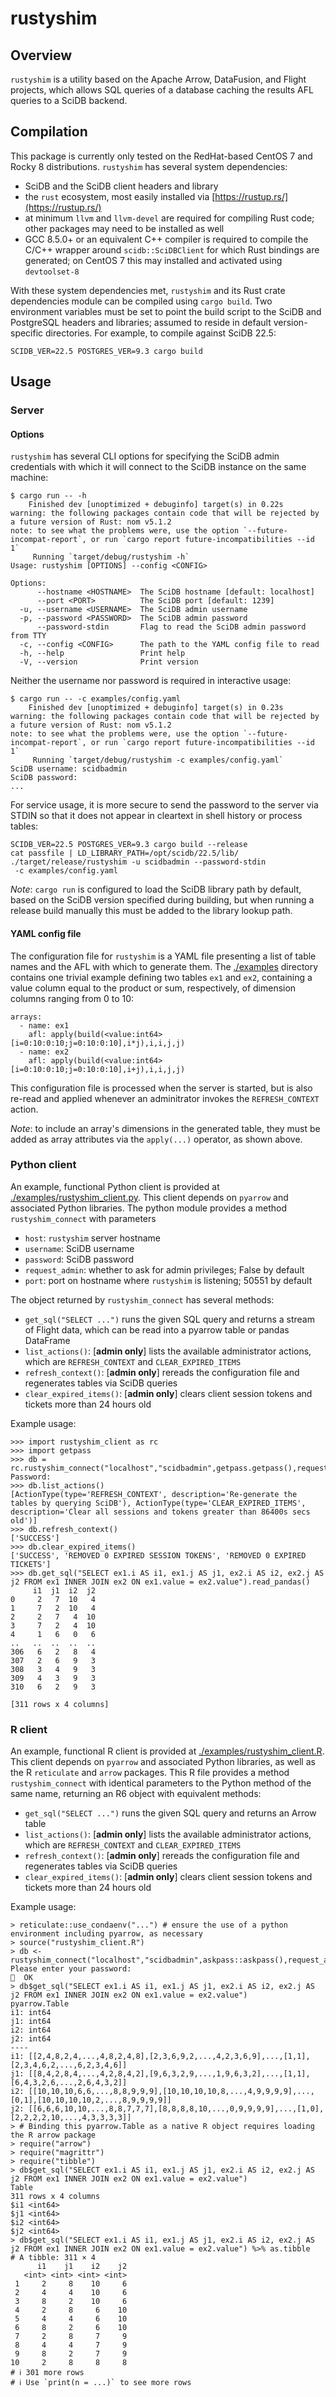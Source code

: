# rustyshim

## Overview

`rustyshim` is a utility based on the Apache Arrow, DataFusion, and Flight projects, which allows SQL queries
of a database caching the results AFL queries to a SciDB backend.

## Compilation

This package is currently only tested on the RedHat-based CentOS 7 and Rocky 8 distributions. `rustyshim` has several system dependencies:
* SciDB and the SciDB client headers and library
* the `rust` ecosystem, most easily installed via [https://rustup.rs/](https://rustup.rs/)
* at minimum `llvm` and `llvm-devel` are required for compiling Rust code; other packages may need to be installed as well
* GCC 8.5.0+ or an equivalent C++ compiler is required to compile the C/C++ wrapper around `scidb::SciDBClient`
for which Rust bindings are generated; on CentOS 7 this may installed and activated using `devtoolset-8`

With these system dependencies met, `rustyshim` and its Rust crate dependencies module can be compiled using `cargo build`.
Two environment variables must be set to point the build script to the SciDB and PostgreSQL headers and libraries;
assumed to reside in default version-specific directories. For example, to compile against SciDB 22.5:
```
SCIDB_VER=22.5 POSTGRES_VER=9.3 cargo build
```

## Usage

### Server

#### Options

`rustyshim` has several CLI options for specifying the SciDB admin credentials with which it will connect to the SciDB
instance on the same machine:
```
$ cargo run -- -h
    Finished dev [unoptimized + debuginfo] target(s) in 0.22s
warning: the following packages contain code that will be rejected by a future version of Rust: nom v5.1.2
note: to see what the problems were, use the option `--future-incompat-report`, or run `cargo report future-incompatibilities --id 1`
     Running `target/debug/rustyshim -h`
Usage: rustyshim [OPTIONS] --config <CONFIG>

Options:
      --hostname <HOSTNAME>  The SciDB hostname [default: localhost]
      --port <PORT>          The SciDB port [default: 1239]
  -u, --username <USERNAME>  The SciDB admin username
  -p, --password <PASSWORD>  The SciDB admin password
      --password-stdin       Flag to read the SciDB admin password from TTY
  -c, --config <CONFIG>      The path to the YAML config file to read
  -h, --help                 Print help
  -V, --version              Print version
```

Neither the username nor password is required in interactive usage:
```
$ cargo run -- -c examples/config.yaml 
    Finished dev [unoptimized + debuginfo] target(s) in 0.23s
warning: the following packages contain code that will be rejected by a future version of Rust: nom v5.1.2
note: to see what the problems were, use the option `--future-incompat-report`, or run `cargo report future-incompatibilities --id 1`
     Running `target/debug/rustyshim -c examples/config.yaml`
SciDB username: scidbadmin
SciDB password: 
...
```

For service usage, it is more secure to send the password to the server via STDIN
so that it does not appear in cleartext in shell history or process tables:
```
SCIDB_VER=22.5 POSTGRES_VER=9.3 cargo build --release
cat passfile | LD_LIBRARY_PATH=/opt/scidb/22.5/lib/ ./target/release/rustyshim -u scidbadmin --password-stdin
 -c examples/config.yaml
```
*Note*: `cargo run` is configured to load the SciDB library path by default, based on the SciDB version
specified during building, but when running a release build manually this must be added to the library lookup
path.

#### YAML config file

The configuration file for `rustyshim` is a YAML file presenting a list of table names
and the AFL with which to generate them. The [./examples](./examples) directory contains one
trivial example defining two tables `ex1` and `ex2`, containing a value column equal to the
product or sum, respectively, of dimension columns ranging from 0 to 10:
```
arrays:
  - name: ex1
    afl: apply(build(<value:int64> [i=0:10:0:10;j=0:10:0:10],i*j),i,i,j,j)
  - name: ex2
    afl: apply(build(<value:int64> [i=0:10:0:10;j=0:10:0:10],i+j),i,i,j,j)
```
This configuration file is processed when the server is started, but is also re-read and
applied whenever an adminitrator invokes the `REFRESH_CONTEXT` action.

*Note*: to include an array's dimensions in the generated table, they must be added
as array attributes via the `apply(...)` operator, as shown above.

### Python client

An example, functional Python client is provided at [./examples/rustyshim_client.py](./examples/rustyshim_client.py).
This client depends on `pyarrow` and associated Python libraries. The python module provides a method
`rustyshim_connect` with parameters
* `host`: `rustyshim` server hostname 
* `username`: SciDB username
* `password`: SciDB password
* `request_admin`: whether to ask for admin privileges; False by default
* `port`: port on hostname where `rustyshim` is listening; 50551 by default

The object returned by `rustyshim_connect` has several methods:
* `get_sql("SELECT ...")` runs the given SQL query and returns a stream of Flight data, which can be read into a pyarrow table or pandas DataFrame
* `list_actions()`: [**admin only**] lists the available administrator actions, which are `REFRESH_CONTEXT` and `CLEAR_EXPIRED_ITEMS`
* `refresh_context()`: [**admin only**] rereads the configuration file and regenerates tables via SciDB queries 
* `clear_expired_items()`: [**admin only**] clears client session tokens and tickets more than 24 hours old

Example usage:
```
>>> import rustyshim_client as rc
>>> import getpass
>>> db = rc.rustyshim_connect("localhost","scidbadmin",getpass.getpass(),request_admin=True)
Password: 
>>> db.list_actions()
[ActionType(type='REFRESH_CONTEXT', description='Re-generate the tables by querying SciDB'), ActionType(type='CLEAR_EXPIRED_ITEMS', description='Clear all sessions and tokens greater than 86400s secs old')]
>>> db.refresh_context()
['SUCCESS']
>>> db.clear_expired_items()
['SUCCESS', 'REMOVED 0 EXPIRED SESSION TOKENS', 'REMOVED 0 EXPIRED TICKETS']
>>> db.get_sql("SELECT ex1.i AS i1, ex1.j AS j1, ex2.i AS i2, ex2.j AS j2 FROM ex1 INNER JOIN ex2 ON ex1.value = ex2.value").read_pandas()
     i1  j1  i2  j2
0     2   7  10   4
1     7   2  10   4
2     2   7   4  10
3     7   2   4  10
4     1   6   0   6
..   ..  ..  ..  ..
306   6   2   8   4
307   2   6   9   3
308   3   4   9   3
309   4   3   9   3
310   6   2   9   3

[311 rows x 4 columns]
```

### R client

An example, functional R client is provided at [./examples/rustyshim_client.R](./examples/rustyshim_client.R).
This client depends on `pyarrow` and associated Python libraries, as well as the R `reticulate` and `arrow` packages.
This R file provides a method `rustyshim_connect` with identical parameters to the Python method of the same name,
returning an R6 object with equivalent methods:
* `get_sql("SELECT ...")` runs the given SQL query and returns an Arrow table
* `list_actions()`: [**admin only**] lists the available administrator actions, which are `REFRESH_CONTEXT` and `CLEAR_EXPIRED_ITEMS`
* `refresh_context()`: [**admin only**] rereads the configuration file and regenerates tables via SciDB queries 
* `clear_expired_items()`: [**admin only**] clears client session tokens and tickets more than 24 hours old

Example usage:
```
> reticulate::use_condaenv("...") # ensure the use of a python environment including pyarrow, as necessary
> source("rustyshim_client.R")
> db <- rustyshim_connect("localhost","scidbadmin",askpass::askpass(),request_admin=TRUE)
Please enter your password:  
🔑  OK
> db$get_sql("SELECT ex1.i AS i1, ex1.j AS j1, ex2.i AS i2, ex2.j AS j2 FROM ex1 INNER JOIN ex2 ON ex1.value = ex2.value")
pyarrow.Table
i1: int64
j1: int64
i2: int64
j2: int64
----
i1: [[2,4,8,2,4,...,4,8,2,4,8],[2,3,6,9,2,...,4,2,3,6,9],...,[1,1],[2,3,4,6,2,...,6,2,3,4,6]]
j1: [[8,4,2,8,4,...,4,2,8,4,2],[9,6,3,2,9,...,1,9,6,3,2],...,[1,1],[6,4,3,2,6,...,2,6,4,3,2]]
i2: [[10,10,10,6,6,...,8,8,9,9,9],[10,10,10,10,8,...,4,9,9,9,9],...,[0,1],[10,10,10,10,2,...,8,9,9,9,9]]
j2: [[6,6,6,10,10,...,8,8,7,7,7],[8,8,8,8,10,...,0,9,9,9,9],...,[1,0],[2,2,2,2,10,...,4,3,3,3,3]]
> # Binding this pyarrow.Table as a native R object requires loading the R arrow package
> require("arrow")
> require("magrittr")
> require("tibble")
> db$get_sql("SELECT ex1.i AS i1, ex1.j AS j1, ex2.i AS i2, ex2.j AS j2 FROM ex1 INNER JOIN ex2 ON ex1.value = ex2.value")
Table
311 rows x 4 columns
$i1 <int64>
$j1 <int64>
$i2 <int64>
$j2 <int64>
> db$get_sql("SELECT ex1.i AS i1, ex1.j AS j1, ex2.i AS i2, ex2.j AS j2 FROM ex1 INNER JOIN ex2 ON ex1.value = ex2.value") %>% as.tibble
# A tibble: 311 × 4
      i1    j1    i2    j2
   <int> <int> <int> <int>
 1     2     8    10     6
 2     4     4    10     6
 3     8     2    10     6
 4     2     8     6    10
 5     4     4     6    10
 6     8     2     6    10
 7     2     8     7     9
 8     4     4     7     9
 9     8     2     7     9
10     2     8     8     8
# ℹ 301 more rows
# ℹ Use `print(n = ...)` to see more rows
```